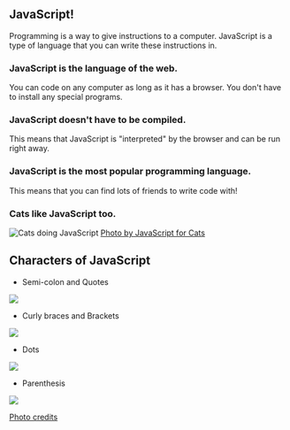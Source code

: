 ## JavaScript!

Programming is a way to give instructions to a computer. JavaScript is a type of language that you can
write these instructions in.

### JavaScript is the language of the web.

You can code on any computer as long as it has a browser. You don't have to install any special programs.

### JavaScript doesn't have to be compiled.

This means that JavaScript is "interpreted" by the browser and can be run right away.

### JavaScript is the most popular programming language.

This means that you can find lots of friends to write code with!

### Cats like JavaScript too.

![Cats doing JavaScript](https://github.com/maxogden/javascript-for-cats/blob/master/images/customers3.png)
[Photo by JavaScript for Cats](www.jsforcats.com)

## Characters of JavaScript

* Semi-colon and Quotes

![](https://community.devexpress.com/blogs/markmiller/Quote_1D185A33.png)

* Curly braces and Brackets

![](https://community.devexpress.com/blogs/markmiller/Brackets_688823C4.png)

* Dots

![](https://community.devexpress.com/blogs/markmiller/AngleBrackets_39E1F515.png)

* Parenthesis

![](https://community.devexpress.com/blogs/markmiller/90_73752AD9.png)

[Photo credits](https://community.devexpress.com/blogs/markmiller/)
